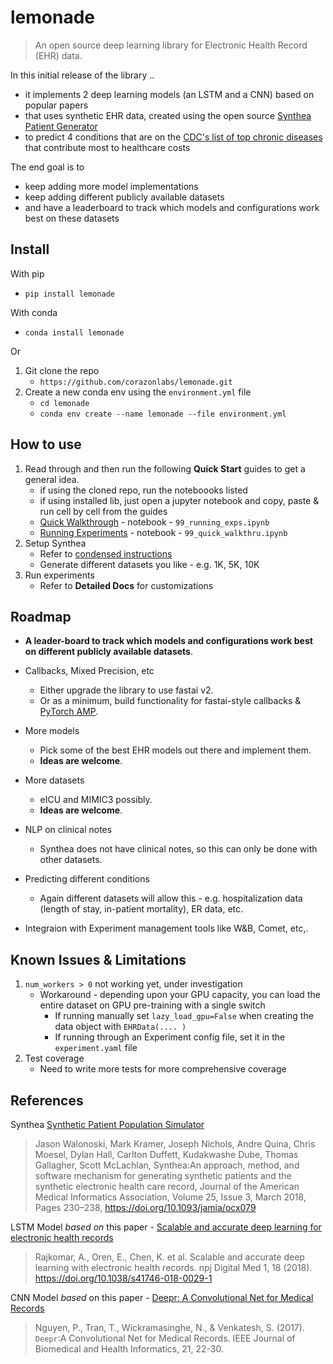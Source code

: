 # lemonade
> An open source deep learning library for Electronic Health Record (EHR) data.


In this initial release of the library ..
- it implements 2 deep learning models (an LSTM and a CNN) based on popular papers 
- that uses synthetic EHR data, created using the open source [Synthea Patient Generator](https://github.com/synthetichealth/synthea/wiki)
- to predict 4 conditions that are on the [CDC's list of top chronic diseases](https://www.cdc.gov/chronicdisease/about/costs/index.htm) that contribute most to healthcare costs

The end goal is to 
- keep adding more model implementations 
- keep adding different publicly available datasets 
- and have a leaderboard to track which models and configurations work best on these datasets

## Install

With pip
- `pip install lemonade`

With conda
- `conda install lemonade`

Or
1. Git clone the repo
    - `https://github.com/corazonlabs/lemonade.git`
2. Create a new conda env using the `environment.yml` file
    - `cd lemonade`
    - `conda env create --name lemonade --file environment.yml`

## How to use

1. Read through and then run the following **Quick Start** guides to get a general idea. 
    - if using the cloned repo, run the noteboooks listed
    - if using installed lib, just open a jupyter notebook and copy, paste & run cell by cell from the guides
    - [Quick Walkthrough](./quick_walkthru.html) - notebook - `99_running_exps.ipynb`
    - [Running Experiments](./running_exps.html) - notebook - `99_quick_walkthru.ipynb`
2. Setup Synthea
    - Refer to [condensed instructions](./setup.html#Setup-Synthea)
    - Generate different datasets you like - e.g. 1K, 5K, 10K
3. Run experiments
    - Refer to **Detailed Docs** for customizations

## Roadmap
- **A leader-board to track which models and configurations work best on different publicly available datasets**.


- Callbacks, Mixed Precision, etc
    - Either upgrade the library to use fastai v2.
    - Or as a minimum, build functionality for fastai-style callbacks & [PyTorch AMP](https://pytorch.org/docs/stable/amp.html).

- More models
    - Pick some of the best EHR models out there and implement them.
    - **Ideas are welcome**.
- More datasets
    - eICU and MIMIC3 possibly.
    - **Ideas are welcome**.
- NLP on clinical notes
    - Synthea does not have clinical notes, so this can only be done with other datasets.
- Predicting different conditions
    - Again different datasets will allow this - e.g. hospitalization data (length of stay, in-patient mortality), ER data, etc.
- Integraion with Experiment management tools like W&B, Comet, etc,.

## Known Issues & Limitations

1. `num_workers > 0` not working yet, under investigation
    - Workaround - depending upon your GPU capacity, you can load the entire dataset on GPU pre-training with a single switch
        - If running manually set `lazy_load_gpu=False` when creating the data object with `EHRData(.... )`
        - If running through an Experiment config file, set it in the `experiment.yaml` file
2. Test coverage
    - Need to write more tests for more comprehensive coverage

## References

Synthea [Synthetic Patient Population Simulator](https://github.com/synthetichealth/synthea)

> Jason Walonoski, Mark Kramer, Joseph Nichols, Andre Quina, Chris Moesel, Dylan Hall, Carlton Duffett, Kudakwashe Dube, Thomas Gallagher, Scott McLachlan, Synthea:An approach, method, and software mechanism for generating synthetic patients and the synthetic electronic health care record, Journal of the American Medical Informatics Association, Volume 25, Issue 3, March 2018, Pages 230–238, https://doi.org/10.1093/jamia/ocx079

LSTM Model *based on* this paper - [Scalable and accurate deep learning for electronic health records](http://arxiv.org/abs/1801.07860)

> Rajkomar, A., Oren, E., Chen, K. et al. Scalable and accurate deep learning with electronic health records. npj Digital Med 1, 18 (2018). https://doi.org/10.1038/s41746-018-0029-1

CNN Model *based* on this paper - [Deepr: A Convolutional Net for Medical Records](http://arxiv.org/abs/1607.07519)

> Nguyen, P., Tran, T., Wickramasinghe, N., & Venkatesh, S. (2017). $\mathtt {Deepr}$:A Convolutional Net for Medical Records. IEEE Journal of Biomedical and Health Informatics, 21, 22-30.
